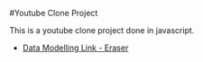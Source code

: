 #Youtube Clone Project 

This is a youtube clone project done in javascript.
- [Data Modelling Link - Eraser](https://app.eraser.io/workspace/m86So6bBlg8Ow4TXKpzD)